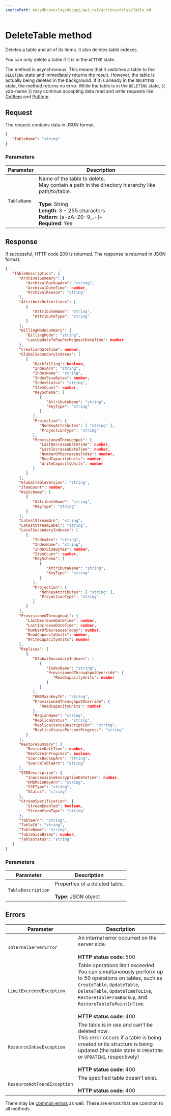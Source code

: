 ```yaml
---
sourcePath: en/ydb/overlay/docapi/api-ref/actions/deleteTable.md
---
```

# DeleteTable method

Deletes a table and all of its items. It also deletes table indexes.

You can only delete a table if it is in the `ACTIVE` state.

The method is asynchronous.
This means that it switches a table to the `DELETING` state and immediately returns the result. However, the table is actually being deleted in the background. If it is already in the `DELETING` state, the method returns no error.
While the table is in the `DELETING` state, {{ ydb-name }} may continue accepting data read and write requests like [GetItem](./getItem) and [PutItem](./putItem).

## Request

The request contains data in JSON format.

```json
{
   "TableName": "string"
}
```

### Parameters

| Parameter | Description |
| ----- | ----- |
| `TableName` | Name of the table to delete.<br/>May contain a path in the directory hierarchy like path/to/table.<br/><br/>**Type**: String<br/>**Length**: 3 - 255 characters<br/>**Pattern**: [a-zA-Z0-9_.-]+<br/>**Required**: Yes |

## Response

If successful, HTTP code 200 is returned.
The response is returned in JSON format.

```json
{
   "TableDescription": { 
      "ArchivalSummary": { 
         "ArchivalBackupArn": "string",
         "ArchivalDateTime": number,
         "ArchivalReason": "string"
      },
      "AttributeDefinitions": [ 
         { 
            "AttributeName": "string",
            "AttributeType": "string"
         }
      ],
      "BillingModeSummary": { 
         "BillingMode": "string",
         "LastUpdateToPayPerRequestDateTime": number
      },
      "CreationDateTime": number,
      "GlobalSecondaryIndexes": [ 
         { 
            "Backfilling": boolean,
            "IndexArn": "string",
            "IndexName": "string",
            "IndexSizeBytes": number,
            "IndexStatus": "string",
            "ItemCount": number,
            "KeySchema": [ 
               { 
                  "AttributeName": "string",
                  "KeyType": "string"
               }
            ],
            "Projection": { 
               "NonKeyAttributes": [ "string" ],
               "ProjectionType": "string"
            },
            "ProvisionedThroughput": { 
               "LastDecreaseDateTime": number,
               "LastIncreaseDateTime": number,
               "NumberOfDecreasesToday": number,
               "ReadCapacityUnits": number,
               "WriteCapacityUnits": number
            }
         }
      ],
      "GlobalTableVersion": "string",
      "ItemCount": number,
      "KeySchema": [ 
         { 
            "AttributeName": "string",
            "KeyType": "string"
         }
      ],
      "LatestStreamArn": "string",
      "LatestStreamLabel": "string",
      "LocalSecondaryIndexes": [ 
         { 
            "IndexArn": "string",
            "IndexName": "string",
            "IndexSizeBytes": number,
            "ItemCount": number,
            "KeySchema": [ 
               { 
                  "AttributeName": "string",
                  "KeyType": "string"
               }
            ],
            "Projection": { 
               "NonKeyAttributes": [ "string" ],
               "ProjectionType": "string"
            }
         }
      ],
      "ProvisionedThroughput": { 
         "LastDecreaseDateTime": number,
         "LastIncreaseDateTime": number,
         "NumberOfDecreasesToday": number,
         "ReadCapacityUnits": number,
         "WriteCapacityUnits": number
      },
      "Replicas": [ 
         { 
            "GlobalSecondaryIndexes": [ 
               { 
                  "IndexName": "string",
                  "ProvisionedThroughputOverride": { 
                     "ReadCapacityUnits": number
                  }
               }
            ],
            "KMSMainKeyId": "string",
            "ProvisionedThroughputOverride": { 
               "ReadCapacityUnits": number
            },
            "RegionName": "string",
            "ReplicaStatus": "string",
            "ReplicaStatusDescription": "string",
            "ReplicaStatusPercentProgress": "string"
         }
      ],
      "RestoreSummary": { 
         "RestoreDateTime": number,
         "RestoreInProgress": boolean,
         "SourceBackupArn": "string",
         "SourceTableArn": "string"
      },
      "SSEDescription": { 
         "InaccessibleEncryptionDateTime": number,
         "KMSMainKeyArn": "string",
         "SSEType": "string",
         "Status": "string"
      },
      "StreamSpecification": { 
         "StreamEnabled": boolean,
         "StreamViewType": "string"
      },
      "TableArn": "string",
      "TableId": "string",
      "TableName": "string",
      "TableSizeBytes": number,
      "TableStatus": "string"
   }
}
```

### Parameters

| Parameter | Description |
| ----- | ----- |
| `TableDescription` | Properties of a deleted table.<br/><br/>**Type**: JSON object |

## Errors

| Parameter | Description |
| ----- | ----- |
| `InternalServerError` | An internal error occurred on the server side.<br/><br/>**HTTP status code**: 500<br/> |
| `LimitExceededException` | Table operations limit exceeded.<br/>You can simultaneously perform up to 50 operations on tables, such as `CreateTable`, `UpdateTable`, `DeleteTable`, `UpdateTimeToLive`, `RestoreTableFromBackup`, and `RestoreTableToPointInTime`.<br/><br/>**HTTP status code**: 400 |
| `ResourceInUseException` | The table is in use and can't be deleted now.<br/>This error occurs if a table is being created or its structure is being updated (the table state is `CREATING` or `UPDATING`, respectively)<br/><br/>**HTTP status code**: 400<br/> |
| `ResourceNotFoundException` | The specified table doesn't exist.<br/><br/>**HTTP status code**: 400<br/> |

There may be [common errors](../common-errors) as well. These are errors that are common to all methods.